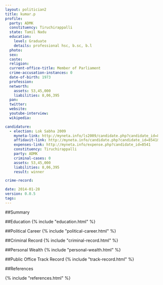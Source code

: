 ```yaml
---
layout: politician2
title: kumar.p
profile: 
  party: ADMK
  constituency: Tiruchirappalli
  state: Tamil Nadu
  education: 
    level: Graduate
    details: professional hsc, b.sc, b.l
  photo: 
  sex: 
  caste: 
  religion: 
  current-office-title: Member of Parliament
  crime-accusation-instances: 0
  date-of-birth: 1973
  profession: 
  networth: 
    assets: 53,45,000
    liabilities: 8,06,395
  pan: 
  twitter: 
  website: 
  youtube-interview: 
  wikipedia: 

candidature: 
  - election: Lok Sabha 2009
    myneta-link: http://myneta.info/ls2009/candidate.php?candidate_id=8541
    affidavit-link: http://myneta.info/candidate.php?candidate_id=8541&scan=original
    expenses-link: http://myneta.info/expense.php?candidate_id=8541
    constituency: Tiruchirappalli 
    party: ADMK
    criminal-cases: 0
    assets: 53,45,000
    liabilities: 8,06,395
    result: winner 

crime-record: 

date: 2014-01-28
version: 0.0.5
tags: 
---
```

##Summary


##Education
{% include "education.html" %}


##Political Career
{% include "political-career.html" %}


##Criminal Record
{% include "criminal-record.html" %}


##Personal Wealth
{% include "personal-wealth.html" %}


##Public Office Track Record
{% include "track-record.html" %}


##References


{% include "references.html" %}